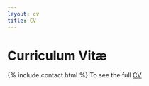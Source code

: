```yaml
---
layout: cv
title: CV
---
```


# Curriculum Vitæ

{% include contact.html %}
To see the full [CV](/cv.pdf)

